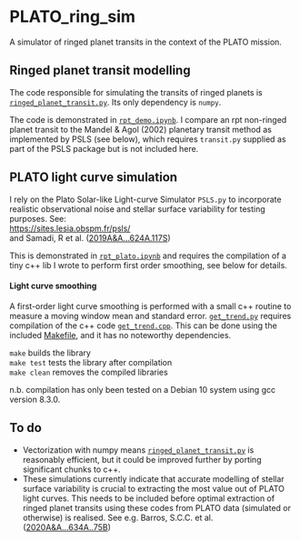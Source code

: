 # PLATO_ring_sim
A simulator of ringed planet transits in the context of the PLATO mission.

## Ringed planet transit modelling
The code responsible for simulating the transits of ringed planets is
[`ringed_planet_transit.py`](ringed_planet_transit.py). Its only dependency is
`numpy`.

The code is demonstrated in [`rpt_demo.ipynb`](rpt_demo.ipynb). I compare an rpt
non-ringed planet transit to the Mandel & Agol (2002) planetary transit method
as implemented by PSLS (see below), which requires `transit.py` supplied as part
of the PSLS package but is not included here.

## PLATO light curve simulation
I rely on the Plato Solar-like Light-curve Simulator `PSLS.py` to incorporate
realistic observational noise and stellar surface variability for testing
purposes. See:<br>
https://sites.lesia.obspm.fr/psls/<br>
and Samadi, R et al. ([2019A&A...624A.117S](https://ui.adsabs.harvard.edu/abs/2019A%26A...624A.117S))

This is demonstrated in [`rpt_plato.ipynb`](rpt_plato.ipynb) and requires the
compilation of a tiny c++ lib I wrote to perform first order smoothing, see
below for details.

#### Light curve smoothing
A first-order light curve smoothing is performed with a small c++ routine to
measure a moving window mean and standard error. [`get_trend.py`](get_trend.py)
requires compilation of the c++ code [`get_trend.cpp`](get_trend.cpp). This can
be done using the included [Makefile](Makefile), and it has no noteworthy
dependencies.

`make` builds the library<br>
`make test` tests the library after compilation<br>
`make clean` removes the compiled libraries

n.b. compilation has only been tested on a Debian 10 system using gcc version
8.3.0.

## To do
* Vectorization with numpy means
[`ringed_planet_transit.py`](ringed_planet_transit.py) is reasonably efficient,
but it could be improved further by porting significant chunks to c++.
* These simulations currently indicate that accurate modelling of stellar
surface variability is crucial to extracting the most value out of PLATO light
curves. This needs to be included before optimal extraction of ringed planet
transits using these codes from PLATO data (simulated or otherwise) is realised.
See e.g. Barros, S.C.C. et al.
([2020A&A...634A..75B](https://ui.adsabs.harvard.edu/abs/2020A%26A...634A..75B))
